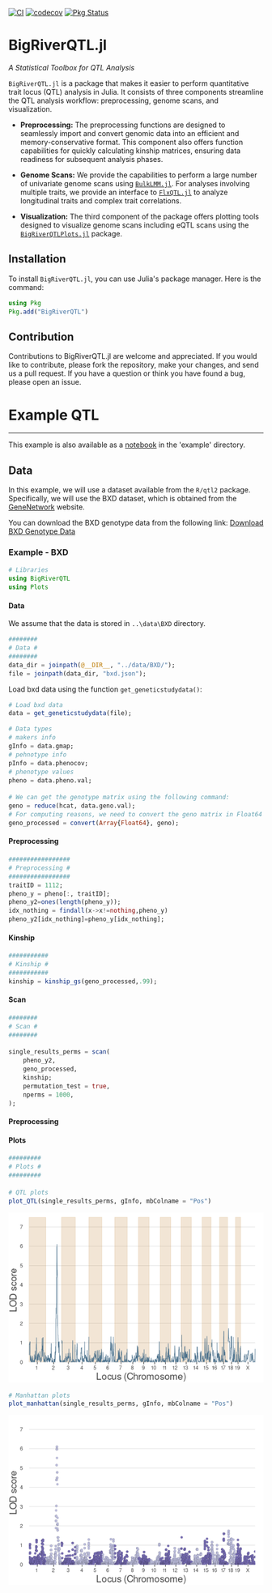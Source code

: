 [![CI](https://github.com/senresearch/BigRiverQTL.jl/actions/workflows/ci.yml/badge.svg?branch=testing)](https://github.com/senresearch/BigRiverQTL.jl/actions/workflows/ci.yml)
[![codecov](https://codecov.io/gh/senresearch/BigRiverQTL.jl/branch/testing/graph/badge.svg?token=uHM6utUQoi)](https://codecov.io/gh/senresearch/BigRiverQTL.jl)
[![Pkg Status](https://www.repostatus.org/badges/latest/active.svg)](https://www.repostatus.org/#active)


# BigRiverQTL.jl

*A Statistical Toolbox for QTL Analysis*

`BigRiverQTL.jl` is a package that makes it easier to perform
quantitative trait locus (QTL) analysis in Julia.  It consists of
three components streamline the QTL analysis workflow:
preprocessing, genome scans, and visualization.

- **Preprocessing:** The preprocessing functions are designed to
  seamlessly import and convert genomic data into an efficient and
  memory-conservative format. This component also offers function
  capabilities for quickly calculating kinship matrices, ensuring data
  readiness for subsequent analysis phases.

- **Genome Scans:** We provide the capabilities to perform a large
  number of univariate genome scans using
  [`BulkLMM.jl`](https://github.com/senresearch/BulkLMM.jl). For
  analyses involving multiple traits, we provide an interface to
  [`FlxQTL.jl`](https://github.com/senresearch/FlxQTL.jl) to analyze
  longitudinal traits and complex trait correlations.

- **Visualization:** The third component of the package offers
  plotting tools designed to visualize genome scans including eQTL
  scans using the
  [`BigRiverQTLPlots.jl`](https://github.com/senresearch/BigRiverQTLPlots.jl)
  package.

## Installation

To install `BigRiverQTL.jl`, you can use Julia's package manager. Here
is the command:

```julia
using Pkg
Pkg.add("BigRiverQTL")
```



## Contribution

Contributions to BigRiverQTL.jl are welcome and appreciated. If you
would like to contribute, please fork the repository, make your
changes, and send us a pull request.  If you have a question or think
you have found a bug, please open an issue.


# Example QTL
___

This example is also available as a
[notebook](example/example_qtl.ipynb) in the 'example' directory.

## Data

In this example, we will use a dataset available from the `R/qtl2`
package. Specifically, we will use the BXD dataset, which is obtained
from the [GeneNetwork](https://genenetwork.org/) website.

You can download the BXD genotype data from the following link:
[Download BXD Genotype
Data](https://raw.githubusercontent.com/rqtl/qtl2data/master/BXD/bxd.zip)


### Example - BXD 


```julia
# Libraries
using BigRiverQTL
using Plots
```

#### Data

We assume that the data is stored in `..\data\BXD` directory.


```julia
########
# Data #
########
data_dir = joinpath(@__DIR__, "../data/BXD/");
file = joinpath(data_dir, "bxd.json");
```

Load bxd data using the function `get_geneticstudydata()`: 


```julia
# Load bxd data
data = get_geneticstudydata(file);
```


```julia
# Data types
# makers info 
gInfo = data.gmap;
# pehnotype info 
pInfo = data.phenocov;
# phenotype values 
pheno = data.pheno.val;

# We can get the genotype matrix using the following command:
geno = reduce(hcat, data.geno.val);
# For computing reasons, we need to convert the geno matrix in Float64
geno_processed = convert(Array{Float64}, geno);
```

#### Preprocessing


```julia
#################
# Preprocessing #
#################
traitID = 1112;
pheno_y = pheno[:, traitID];
pheno_y2=ones(length(pheno_y));
idx_nothing = findall(x->x!=nothing,pheno_y)
pheno_y2[idx_nothing]=pheno_y[idx_nothing];
```

#### Kinship


```julia
###########
# Kinship #
###########
kinship = kinship_gs(geno_processed,.99);
```

#### Scan


```julia
########
# Scan #
########

single_results_perms = scan(
	pheno_y2,
	geno_processed,
	kinship;
	permutation_test = true,
	nperms = 1000,
);
```

#### Preprocessing

#### Plots


```julia
#########
# Plots #
#########

# QTL plots
plot_QTL(single_results_perms, gInfo, mbColname = "Pos")

```
![image](images/QTL_example.png)

```julia
# Manhattan plots
plot_manhattan(single_results_perms, gInfo, mbColname = "Pos")
```
![image](images/manhattan_example.png)

